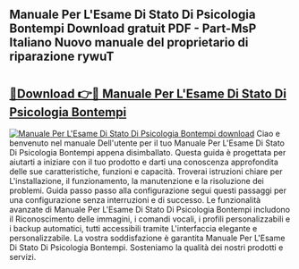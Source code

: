 ## Manuale Per L'Esame Di Stato Di Psicologia Bontempi Download gratuit PDF - Part-MsP Italiano Nuovo manuale del proprietario di riparazione rywuT

# <h2><a href="http://df93np.blite.top/?on=Manuale+Per+L%27Esame+Di+Stato+Di+Psicologia+Bontempi">🔗Download 👉🔴 Manuale Per L'Esame Di Stato Di Psicologia Bontempi</a></h2>

[![Manuale Per L'Esame Di Stato Di Psicologia Bontempi download](https://i.imgur.com/lujVjoI.png)](http://df93np.blite.top/?on=Manuale+Per+L%27Esame+Di+Stato+Di+Psicologia+Bontempi)
Ciao e benvenuto nel manuale Dell'utente per il tuo Manuale Per L'Esame Di Stato Di Psicologia Bontempi appena disimballato. Questa guida è progettata per aiutarti a iniziare con il tuo prodotto e darti una conoscenza approfondita delle sue caratteristiche, funzioni e capacità. Troverai istruzioni chiare per L'installazione, il funzionamento, la manutenzione e la risoluzione dei problemi. Guida passo passo alla configurazione segui questi passaggi per una configurazione senza interruzioni e di successo. Le funzionalità avanzate di Manuale Per L'Esame Di Stato Di Psicologia Bontempi includono il Riconoscimento delle immagini, i comandi vocali, i profili personalizzabili e i backup automatici, tutti accessibili tramite L'interfaccia elegante e personalizzabile. La vostra soddisfazione è garantita Manuale Per L'Esame Di Stato Di Psicologia Bontempi. Sosteniamo la qualità dei nostri prodotti e servizi.
